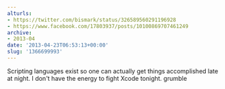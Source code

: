 ```yaml
---
alturls:
- https://twitter.com/bismark/status/326589560291196928
- https://www.facebook.com/17803937/posts/10100869707461249
archive:
- 2013-04
date: '2013-04-23T06:53:13+00:00'
slug: '1366699993'
---
```


Scripting languages exist so one can actually get things accomplished late at night. I don't have the energy to fight Xcode tonight. grumble

